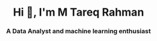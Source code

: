 <h1 align="center">Hi 👋, I'm M Tareq Rahman</h1>
<h3 align="center">A Data Analyst and machine learning enthusiast</h3>
